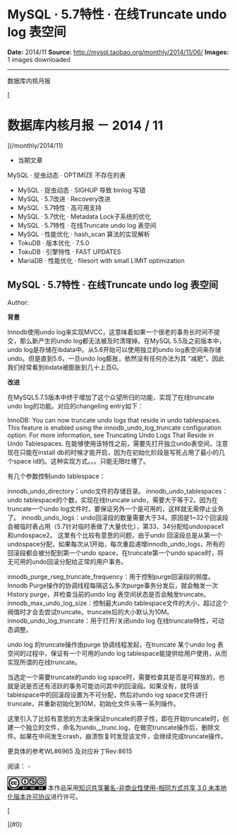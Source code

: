 # MySQL · 5.7特性 · 在线Truncate undo log 表空间

**Date:** 2014/11
**Source:** http://mysql.taobao.org/monthly/2014/11/06/
**Images:** 1 images downloaded

---

数据库内核月报

 [
 # 数据库内核月报 － 2014 / 11
 ](/monthly/2014/11)

 * 当期文章

 MySQL · 捉虫动态 · OPTIMIZE 不存在的表
* MySQL · 捉虫动态 · SIGHUP 导致 binlog 写错
* MySQL · 5.7改进 · Recovery改进
* MySQL · 5.7特性 · 高可用支持
* MySQL · 5.7优化 · Metadata Lock子系统的优化
* MySQL · 5.7特性 · 在线Truncate undo log 表空间
* MySQL · 性能优化 · hash_scan 算法的实现解析
* TokuDB · 版本优化 · 7.5.0
* TokuDB · 引擎特性 · FAST UPDATES
* MariaDB · 性能优化 · filesort with small LIMIT optimization

 ## MySQL · 5.7特性 · 在线Truncate undo log 表空间 
 Author: 

 **背景**

Innodb使用undo log来实现MVCC，这意味着如果一个很老的事务长时间不提交，那么新产生的undo log都无法被及时清理掉。在MySQL 5.5及之前版本中，undo log是存储在ibdata中。从5.6开始可以使用独立的undo log表空间来存储undo。但是直到5.6，一旦undo log膨胀，依然没有任何办法为其 “减肥”。因此我们经常看到ibdata被膨胀到几十上百G。

**改进**

在MySQL5.7.5版本中终于增加了这个众望所归的功能，实现了在线truncate undo log的功能。对应的changeling entry如下：

InnoDB: You can now truncate undo logs that reside in undo tablespaces. This feature is enabled using the innodb_undo_log_truncate configuration option. For more information, see Truncating Undo Logs That Reside in Undo Tablespaces.
在能够使用该特性之前，需要先打开独立undo表空间，注意现在只能在install db的时候才能开启，因为在初始化阶段是写死占用了最小的几个space id的。这种实现方式。。。只能无限吐槽了。

有几个参数控制undo tablespace：

innodb_undo_directory：undo文件的存储目录。
innodb_undo_tablespaces：undo tablespace的个数，实现在线truncate undo，需要大于等于2，因为在truncate一个undo log文件时，要保证另外一个是可用的，这样就无需停止业务了。
innodb_undo_logs：undo回滚段的数量需要大于34。原因是1~32个回滚段会被临时表占用（5.7针对临时表做了大量优化），第33、34分配给undospace1 和undospace2。
这里有个比较有意思的问题，由于undo 回滚段总是从第一个undospace分配，如果每次从1开始，每次重启递增innodb_undo_logs，所有的回滚段都会被分配到第一个undo space，在truncate第一个undo space时，将无可用的undo回滚分配给正常的用户事务。

innodb_purge_rseg_truncate_frequency：用于控制purge回滚段的频度。 Innodb Purge操作的协调线程每隔这么多次purge事务分发后，就会触发一次History purge，并检查当前的undo log 表空间状态是否会触发truncate。
innodb_max_undo_log_size：控制最大undo tablespace文件的大小，超过这个阀值时才会去尝试truncate。truncate后的大小默认为10M。
innodb_undo_log_truncate：用于打开/关闭undo log 在线truncate特性，可动态调整。

undo log 的truncate操作由purge 协调线程发起，在truncate 某个undo log 表空间的过程中，保证有一个可用的undo log tablespace能提供给用户使用，从而实现所谓的在线truncate。

当选定一个需要truncate的undo log space时，需要检查其是否是可释放的，也就是说是否还有活跃的事务可能访问其中的回滚段。如果没有，就将该tablespace中的回滚段设置为不可分配，然后对undo log space文件进行truncate，并重新初始化到10M，初始化文件头等一系列操作。

这里引入了比较有意思的方法来保证truncate的原子性，即在开始truncate时，创建一个独立的文件，命名为undo__trunc.log，在做完truncate操作后，删除文件。如果在中间发生crash，崩溃恢复时发现该文件，会继续完成truncate操作。

更具体的参考WL#6965 及对应补丁Rev:8615

 阅读： - 

[![知识共享许可协议](.img/8232d49bd3e9_88x31.png)](http://creativecommons.org/licenses/by-nc-sa/3.0/)
本作品采用[知识共享署名-非商业性使用-相同方式共享 3.0 未本地化版本许可协议](http://creativecommons.org/licenses/by-nc-sa/3.0/)进行许可。

 [

 ](#0)